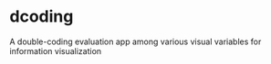 # dcoding
A double-coding evaluation app among various visual variables for information visualization
